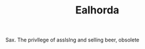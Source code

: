 ---
title: Ealhorda
letter: E
permalink: "/definitions/bld-ealhorda.html"
body: Sax. The privllege of asslslng and selling beer, obsolete
published_at: '2018-07-07'
source: Black's Law Dictionary 2nd Ed (1910)
layout: post
---